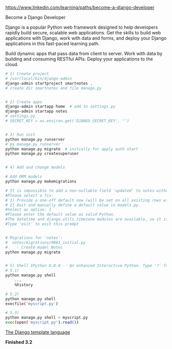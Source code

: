https://www.linkedin.com/learning/paths/become-a-django-developer

Become a Django Developer

Django is a popular Python web framework designed to help developers rapidly build secure, scalable web applications. Get the skills to build web applications with Django, work with data and forms, and deploy your Django applications in this fast-paced learning path.

Build dynamic apps that pass data from client to server.
Work with data by building and consuming RESTful APIs.
Deploy your applications to the cloud.

```sh
# 1) Create project
# /usr/local/bin/django-admin
django-admin startproject smartnotes .
# create dir smartnotes and file manage.py


# 2) Create apps 
django-admin startapp home  # add to settings.py
django-admin startapp notes
# settings.py
# SECRET_KEY = os.environ.get('DJANGO_SECRET_KEY', '')


# 3) Run init
python manage.py runserver
# py manage.py runserver
python manage.py migrate  # initially for apply auth start
python manage.py createsuperuser


# 4) Add and change models

# Add ORM models
python manage.py makemigrations

# It is impossible to add a non-nullable field 'updated' to notes without specifying a default. This is because the database needs something to populate existing rows.
#Please select a fix:
# 1) Provide a one-off default now (will be set on all existing rows with a null value for this column)
# 2) Quit and manually define a default value in models.py.
#Select an option: 1
#Please enter the default value as valid Python.
#The datetime and django.utils.timezone modules are available, so it is possible to provide e.g. timezone.now as a value.
#Type 'exit' to exit this prompt


# Migrations for 'notes':
#  notes/migrations/0001_initial.py
#    - Create model Notes
python manage.py migrate


# 5) Shell IPython 8.8.0 -- An enhanced Interactive Python. Type '?' for help.
# 5.1)
python manage.py shell
    ...
    %history

# 5.2) 
python manage.py shell
execfile('myscript.py')

# 5.3)
python manage.py shell < myscript.py
exec(open('myscript.py').read())
```

[The Django template language](https://docs.djangoproject.com/en/4.1/ref/templates/language/)

**Finished 3.2**